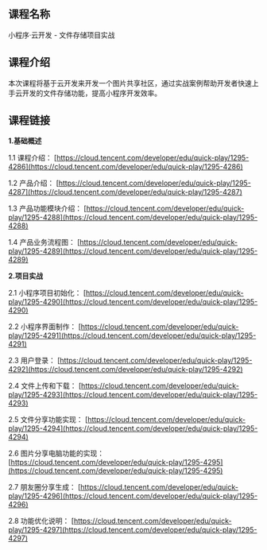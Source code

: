 ## 课程名称

小程序·云开发 - 文件存储项目实战

## 课程介绍

本次课程将基于云开发来开发一个图片共享社区，通过实战案例帮助开发者快速上手云开发的文件存储功能，提高小程序开发效率。

## 课程链接

**1.基础概述**

1.1 课程介绍：
[https://cloud.tencent.com/developer/edu/quick-play/1295-4286](https://cloud.tencent.com/developer/edu/quick-play/1295-4286)

1.2 产品介绍：
[https://cloud.tencent.com/developer/edu/quick-play/1295-4287](https://cloud.tencent.com/developer/edu/quick-play/1295-4287)

1.3 产品功能模块介绍：
[https://cloud.tencent.com/developer/edu/quick-play/1295-4288](https://cloud.tencent.com/developer/edu/quick-play/1295-4288)

1.4 产品业务流程图：
[https://cloud.tencent.com/developer/edu/quick-play/1295-4289](https://cloud.tencent.com/developer/edu/quick-play/1295-4289)

**2.项目实战**

2.1 小程序项目初始化：
[https://cloud.tencent.com/developer/edu/quick-play/1295-4290](https://cloud.tencent.com/developer/edu/quick-play/1295-4290)

2.2 小程序界面制作：
[https://cloud.tencent.com/developer/edu/quick-play/1295-4291](https://cloud.tencent.com/developer/edu/quick-play/1295-4291)

2.3 用户登录：
[https://cloud.tencent.com/developer/edu/quick-play/1295-4292](https://cloud.tencent.com/developer/edu/quick-play/1295-4292)

2.4 文件上传和下载：
[https://cloud.tencent.com/developer/edu/quick-play/1295-4293](https://cloud.tencent.com/developer/edu/quick-play/1295-4293)

2.5 文件分享功能实现：
[https://cloud.tencent.com/developer/edu/quick-play/1295-4294](https://cloud.tencent.com/developer/edu/quick-play/1295-4294)

2.6 图片分享电脑功能的实现：
[https://cloud.tencent.com/developer/edu/quick-play/1295-4295](https://cloud.tencent.com/developer/edu/quick-play/1295-4295)

2.7 朋友圈分享生成：
[https://cloud.tencent.com/developer/edu/quick-play/1295-4296](https://cloud.tencent.com/developer/edu/quick-play/1295-4296)

2.8 功能优化说明：
[https://cloud.tencent.com/developer/edu/quick-play/1295-4297](https://cloud.tencent.com/developer/edu/quick-play/1295-4297)
